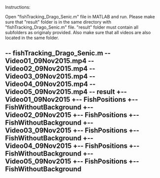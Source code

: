Instructions:

Open "fishTracking_Drago_Senic.m" file in MATLAB and run. 
Please make sure that "result" folder is in the same directory with 
"fishTracking_Drago_Senic.m" file. "result" folder must contain all
subfolders as originaly provided. Also make sure that all videos are also
located in the same folder.

-- fishTracking_Drago_Senic.m
-- Video01_09Nov2015.mp4
-- Video02_09Nov2015.mp4
-- Video03_09Nov2015.mp4
-- Video04_09Nov2015.mp4
-- Video05_09Nov2015.mp4
-- result
	+-- Video01_09Nov2015
		+-- FishPositions
		+-- FishWithoutBackground
	+-- Video02_09Nov2015
		+-- FishPositions
		+-- FishWithoutBackground
	+-- Video03_09Nov2015
		+-- FishPositions
		+-- FishWithoutBackground
	+-- Video04_09Nov2015
		+-- FishPositions
		+-- FishWithoutBackground
	+-- Video05_09Nov2015
		+-- FishPositions
	+-- FishWithoutBackground
--------------------------------------------------------------------

